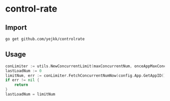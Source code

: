 # control-rate

## Import
`go get github.com/yejkk/controlrate`

## Usage
```go
conLimiter := utils.NewConcurrentLimit(maxConcurrentNum, onceAppMaxConcurrentNum)
lastLoadNum := 0
limitNum, err := conLimiter.FetchConcurrentNumNow(config.App.GetAppID(), lastLoadNum)
if err != nil {
    return 
}
lastLoadNum = limitNum
```
